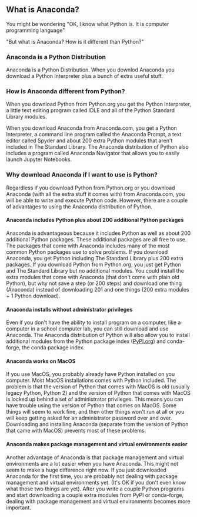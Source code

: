 
## What is Anaconda?
You might be wondering "OK, I know what Python is. It is computer programming language"

"But what is Anaconda? How is it different than Python?"
### Anaconda is a Python Distribution

Anaconda is a Python Distribution. When you downlod Anaconda you download a Python Interpreter plus a bunch of extra useful stuff. 
### How is Anaconda different from Python?

When you download Python from Python.org you get the Python Interpreter, a little text editing program called IDLE and all of the Python Standard Library modules.

When you download Anaconda from Anaconda.com, you get a Python Interpreter, a command line program called the Anaconda Prompt, a text editor called Spyder and about 200 extra Python modules that aren't included in The Standard Library. The Anaconda distribution of Python also includes a program called Anaconda Navigator that allows you to easily launch Jupyter Notebooks.
### Why download Anaconda if I want to use is Python?

Regardless if you download Python from Python.org or you download Anaconda (with all the extra stuff it comes with) from Anaconda.com, you will be able to write and execute Python code. However, there are a couple of advantages to using the Anaconda distribution of Python.

#### Anaconda includes Python plus about 200 additional Python packages

Anaconda is advantageous because it includes Python as well as about 200 additional Python packages. These additional packages are all free to use. The packages that come with Anaconda includes many of the most common Python packages use to solve problems. If you download Anaconda, you get Python including The Standard Library plus 200 extra packages. If you download Python from Python.org, you just get Python and The Standard Library but no additional modules. You could install the extra modules that come with Anaconda (that don't come with plain old Python), but why not save a step (or 200 steps) and download one thing (Anaconda) instead of downloading 201 and one things (200 extra modules + 1 Python download).

#### Anaconda installs without administrator privileges
Even if you don't have the ability to install program on a computer, like a computer in a school computer lab, you can still download and use Anaconda. The Anaconda distribution of Python will also allow you to install additional modules from the Python package index ([PyPI.org](https://pypi.org/)) and conda-forge, the conda package index.

#### Anaconda works on MacOS

If you use MacOS, you probably already have Python installed on you computer. Most MacOS installations comes with Python included. The problem is that the version of Python that comes with MacOS is old (usually legacy Python, Python 2) and the version of Python that comes with MacOS is locked up behind a set of administrator privileges. This means you can have trouble using the version of Python that comes on MacOS. Some things will seem to work fine, and then other things won't run at all or you will keep getting asked for an administrator password over and over. Downloading and installing Anaconda (separate from the version of Python that came with MacOS) prevents most of these problems.

#### Anaconda makes package management and virtual environments easier

Another advantage of Anaconda is that package management and virtual environments are a lot easier when you have Anaconda. This might not seem to make a huge difference right now. If you just downloaded Anaconda for the first time, you are probably not dealing with package management and virtual environments yet. (It's OK if you don't even know what those two things are yet). After you write a couple Python programs and start downloading a couple extra modules from PyPI or conda-forge, dealing with package management and virtual environments becomes more important. 
 

